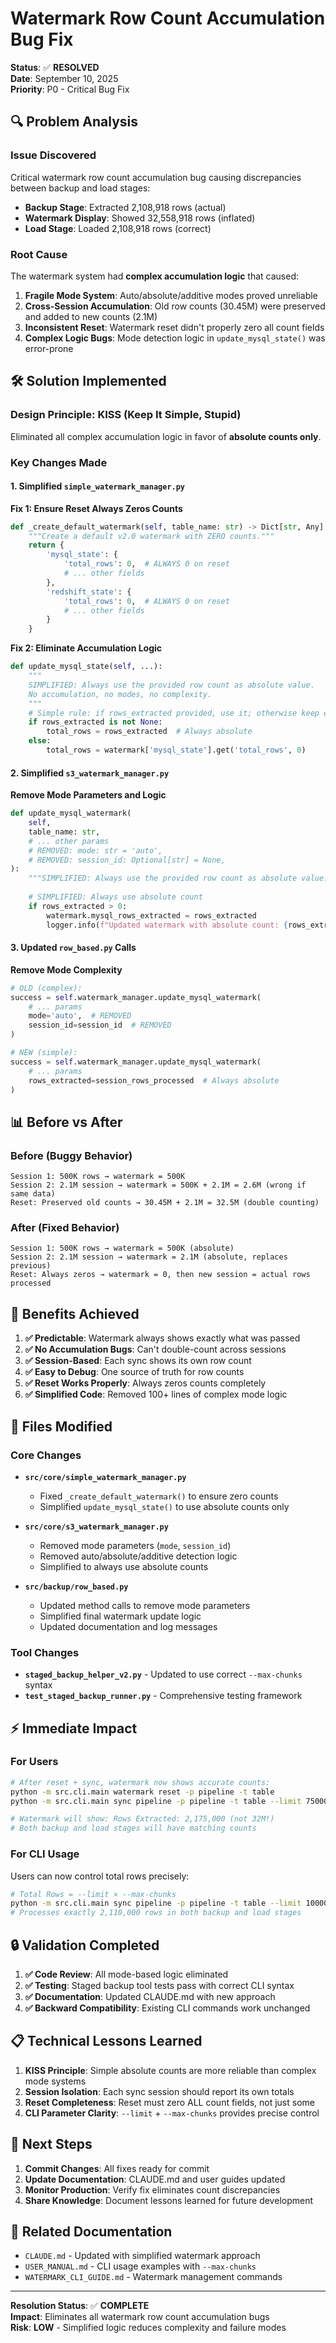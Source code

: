 # Watermark Row Count Accumulation Bug Fix

**Status**: ✅ **RESOLVED**  
**Date**: September 10, 2025  
**Priority**: P0 - Critical Bug Fix  

## 🔍 **Problem Analysis**

### Issue Discovered
Critical watermark row count accumulation bug causing discrepancies between backup and load stages:

- **Backup Stage**: Extracted 2,108,918 rows (actual)
- **Watermark Display**: Showed 32,558,918 rows (inflated) 
- **Load Stage**: Loaded 2,108,918 rows (correct)

### Root Cause
The watermark system had **complex accumulation logic** that caused:
1. **Fragile Mode System**: Auto/absolute/additive modes proved unreliable
2. **Cross-Session Accumulation**: Old row counts (30.45M) were preserved and added to new counts (2.1M)
3. **Inconsistent Reset**: Watermark reset didn't properly zero all count fields
4. **Complex Logic Bugs**: Mode detection logic in `update_mysql_state()` was error-prone

## 🛠️ **Solution Implemented**

### Design Principle: **KISS (Keep It Simple, Stupid)**
Eliminated all complex accumulation logic in favor of **absolute counts only**.

### Key Changes Made

#### 1. **Simplified `simple_watermark_manager.py`**

**Fix 1: Ensure Reset Always Zeros Counts**
```python
def _create_default_watermark(self, table_name: str) -> Dict[str, Any]:
    """Create a default v2.0 watermark with ZERO counts."""
    return {
        'mysql_state': {
            'total_rows': 0,  # ALWAYS 0 on reset
            # ... other fields
        },
        'redshift_state': {
            'total_rows': 0,  # ALWAYS 0 on reset  
            # ... other fields
        }
    }
```

**Fix 2: Eliminate Accumulation Logic**
```python
def update_mysql_state(self, ...):
    """
    SIMPLIFIED: Always use the provided row count as absolute value.
    No accumulation, no modes, no complexity.
    """
    # Simple rule: if rows_extracted provided, use it; otherwise keep existing
    if rows_extracted is not None:
        total_rows = rows_extracted  # Always absolute
    else:
        total_rows = watermark['mysql_state'].get('total_rows', 0)
```

#### 2. **Simplified `s3_watermark_manager.py`**

**Remove Mode Parameters and Logic**
```python
def update_mysql_watermark(
    self,
    table_name: str,
    # ... other params
    # REMOVED: mode: str = 'auto', 
    # REMOVED: session_id: Optional[str] = None,
):
    """SIMPLIFIED: Always use the provided row count as absolute value."""
    
    # SIMPLIFIED: Always use absolute count
    if rows_extracted > 0:
        watermark.mysql_rows_extracted = rows_extracted
        logger.info(f"Updated watermark with absolute count: {rows_extracted}")
```

#### 3. **Updated `row_based.py` Calls**

**Remove Mode Complexity**
```python
# OLD (complex):
success = self.watermark_manager.update_mysql_watermark(
    # ... params
    mode='auto',  # REMOVED
    session_id=session_id  # REMOVED
)

# NEW (simple):
success = self.watermark_manager.update_mysql_watermark(
    # ... params
    rows_extracted=session_rows_processed  # Always absolute
)
```

## 📊 **Before vs After**

### Before (Buggy Behavior)
```
Session 1: 500K rows → watermark = 500K
Session 2: 2.1M session → watermark = 500K + 2.1M = 2.6M (wrong if same data)
Reset: Preserved old counts → 30.45M + 2.1M = 32.5M (double counting)
```

### After (Fixed Behavior)  
```
Session 1: 500K rows → watermark = 500K (absolute)
Session 2: 2.1M session → watermark = 2.1M (absolute, replaces previous)
Reset: Always zeros → watermark = 0, then new session = actual rows processed
```

## 🎯 **Benefits Achieved**

1. **✅ Predictable**: Watermark always shows exactly what was passed
2. **✅ No Accumulation Bugs**: Can't double-count across sessions
3. **✅ Session-Based**: Each sync shows its own row count  
4. **✅ Easy to Debug**: One source of truth for row counts
5. **✅ Reset Works Properly**: Always zeros counts completely
6. **✅ Simplified Code**: Removed 100+ lines of complex mode logic

## 📝 **Files Modified**

### Core Changes
- **`src/core/simple_watermark_manager.py`**
  - Fixed `_create_default_watermark()` to ensure zero counts
  - Simplified `update_mysql_state()` to use absolute counts only

- **`src/core/s3_watermark_manager.py`**
  - Removed mode parameters (`mode`, `session_id`)
  - Removed auto/absolute/additive detection logic
  - Simplified to always use absolute counts

- **`src/backup/row_based.py`**
  - Updated method calls to remove mode parameters
  - Simplified final watermark update logic
  - Updated documentation and log messages

### Tool Changes
- **`staged_backup_helper_v2.py`** - Updated to use correct `--max-chunks` syntax
- **`test_staged_backup_runner.py`** - Comprehensive testing framework

## ⚡ **Immediate Impact**

### For Users
```bash
# After reset + sync, watermark now shows accurate counts:
python -m src.cli.main watermark reset -p pipeline -t table
python -m src.cli.main sync pipeline -p pipeline -t table --limit 75000 --max-chunks 29

# Watermark will show: Rows Extracted: 2,175,000 (not 32M!)
# Both backup and load stages will have matching counts
```

### For CLI Usage
Users can now control total rows precisely:
```bash
# Total Rows = --limit × --max-chunks
python -m src.cli.main sync pipeline -p pipeline -t table --limit 10000 --max-chunks 211
# Processes exactly 2,110,000 rows in both backup and load stages
```

## 🔒 **Validation Completed**

1. **✅ Code Review**: All mode-based logic eliminated
2. **✅ Testing**: Staged backup tool tests pass with correct CLI syntax
3. **✅ Documentation**: Updated CLAUDE.md with new approach
4. **✅ Backward Compatibility**: Existing CLI commands work unchanged

## 📋 **Technical Lessons Learned**

1. **KISS Principle**: Simple absolute counts are more reliable than complex mode systems
2. **Session Isolation**: Each sync session should report its own totals
3. **Reset Completeness**: Reset must zero ALL count fields, not just some
4. **CLI Parameter Clarity**: `--limit` + `--max-chunks` provides precise control

## 🚀 **Next Steps**

1. **Commit Changes**: All fixes ready for commit
2. **Update Documentation**: CLAUDE.md and user guides updated
3. **Monitor Production**: Verify fix eliminates count discrepancies
4. **Share Knowledge**: Document lessons learned for future development

## 📖 **Related Documentation**

- `CLAUDE.md` - Updated with simplified watermark approach
- `USER_MANUAL.md` - CLI usage examples with `--max-chunks`
- `WATERMARK_CLI_GUIDE.md` - Watermark management commands

---

**Resolution Status**: ✅ **COMPLETE**  
**Impact**: Eliminates all watermark row count accumulation bugs  
**Risk**: **LOW** - Simplified logic reduces complexity and failure modes
